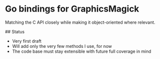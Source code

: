 # Go bindings for GraphicsMagick

Matching the C API closely while making it object-oriented where relevant.

## Status

* Very first draft
* Will add only the very few methods I use, for now
* The code base must stay extensible with future full coverage in mind
